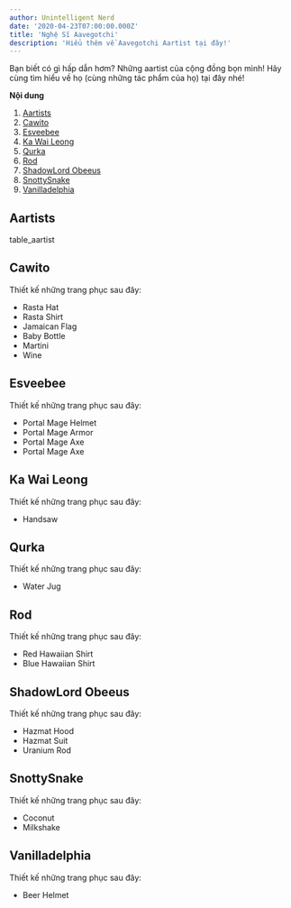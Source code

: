 ```yaml
---
author: Unintelligent Nerd
date: '2020-04-23T07:00:00.000Z'
title: 'Nghệ Sĩ Aavegotchi'
description: 'Hiểu thêm về Aavegotchi Aartist tại đây!'
---
```


Bạn biết có gì hấp dẫn hơm? Những aartist của cộng đồng bọn mình! Hãy cùng tìm hiểu về họ (cùng những tác phẩm của họ) tại đây nhé!

<div class="contentsBox">

**Nội dung**

<ol>
<li><a href=#aartists>Aartists</a></li>
<li><a href=#cawito>Cawito</a></li>
<li><a href=#esveebee>Esveebee</a></li>
<li><a href=#ka-wai-leong>Ka Wai Leong</a></li>
<li><a href=#qurka>Qurka</a></li>
<li><a href=#rod>Rod</a></li>
<li><a href=#shadowlord-obeeus>ShadowLord Obeeus</a></li>
<li><a href=#snottysnake>SnottySnake</a></li>
<li><a href=#vanilladelphia>Vanilladelphia</a></li>
</ol>

</div>

## Aartists

table_aartist

## Cawito

Thiết kế những trang phục sau đây:

* Rasta Hat
* Rasta Shirt
* Jamaican Flag
* Baby Bottle
* Martini
* Wine

## Esveebee

Thiết kế những trang phục sau đây:

* Portal Mage Helmet
* Portal Mage Armor
* Portal Mage Axe
* Portal Mage Axe

## Ka Wai Leong

Thiết kế những trang phục sau đây:

* Handsaw

## Qurka

Thiết kế những trang phục sau đây:

* Water Jug

## Rod

Thiết kế những trang phục sau đây:

* Red Hawaiian Shirt
* Blue Hawaiian Shirt

## ShadowLord Obeeus

Thiết kế những trang phục sau đây:

* Hazmat Hood
* Hazmat Suit
* Uranium Rod

## SnottySnake

Thiết kế những trang phục sau đây:

* Coconut
* Milkshake

## Vanilladelphia

Thiết kế những trang phục sau đây:

* Beer Helmet